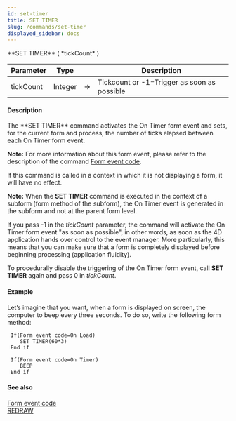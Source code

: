 ```yaml
---
id: set-timer
title: SET TIMER
slug: /commands/set-timer
displayed_sidebar: docs
---
```


<!--REF #_command_.SET TIMER.Syntax-->**SET TIMER** ( *tickCount* )<!-- END REF-->
<!--REF #_command_.SET TIMER.Params-->
| Parameter | Type |  | Description |
| --- | --- | --- | --- |
| tickCount | Integer | &#8594;  | Tickcount or -1=Trigger as soon as possible |

<!-- END REF-->

#### Description 

<!--REF #_command_.SET TIMER.Summary-->The **SET TIMER** command activates the On Timer form event and sets, for the current form and process, the number of ticks elapsed between each On Timer form event.<!-- END REF--> 

**Note:** For more information about this form event, please refer to the description of the command [Form event code](form-event-code.md).

If this command is called in a context in which it is not displaying a form, it will have no effect. 

**Note:** When the **SET TIMER** command is executed in the context of a subform (form method of the subform), the On Timer event is generated in the subform and not at the parent form level. 

If you pass -1 in the *tickCount* parameter, the command will activate the On Timer form event "as soon as possible", in other words, as soon as the 4D application hands over control to the event manager. More particularly, this means that you can make sure that a form is completely displayed before beginning processing (application fluidity). 

To procedurally disable the triggering of the On Timer form event, call **SET TIMER** again and pass 0 in *tickCount*.

#### Example 

Let’s imagine that you want, when a form is displayed on screen, the computer to beep every three seconds. To do so, write the following form method: 

```4d
 If(Form event code=On Load)
    SET TIMER(60*3)
 End if
 
 If(Form event code=On Timer)
    BEEP
 End if
```

#### See also 

[Form event code](form-event-code.md)  
[REDRAW](redraw.md)  